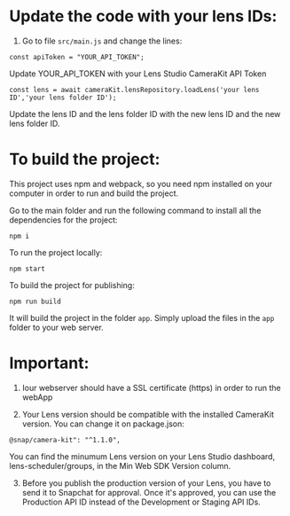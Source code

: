 # Update the code with your lens IDs:

1. Go to file `src/main.js` and change the lines:

```
const apiToken = "YOUR_API_TOKEN";
```

Update YOUR_API_TOKEN with your Lens Studio CameraKit API Token

```
const lens = await cameraKit.lensRepository.loadLens('your lens ID','your lens folder ID');
```

Update the lens ID and the lens folder ID with the new lens ID and the new lens folder ID.



# To build the project:

This project uses npm and webpack, so you need npm installed on your computer in order to run and build the project.

Go to the main folder and run the following command to install all the dependencies for the project:

```
npm i
```


To run the project locally:

```
npm start
```

To build the project for publishing:

```
npm run build
```

It will build the project in the folder `app`. Simply upload the files in the `app` folder to your web server.




# Important:

1) Iour webserver should have a SSL certificate (https) in order to run the webApp

2) Your Lens version should be compatible with the installed CameraKit version. You can change it on package.json:

```
@snap/camera-kit": "^1.1.0",
```

You can find the minumum Lens version on your Lens Studio dashboard, lens-scheduler/groups, in the Min Web SDK Version column.

3) Before you publish the production version of your Lens, you have to send it to Snapchat for approval. Once it's approved, you can use the Production API ID instead of the Development or Staging API IDs.